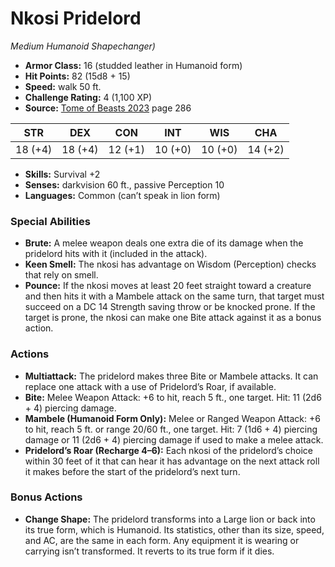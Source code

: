 # Nkosi Pridelord

*Medium* *Humanoid* *Shapechanger)*

- **Armor Class:** 16 (studded leather in Humanoid form)
- **Hit Points:** 82 (15d8 + 15)
- **Speed:** walk 50 ft.
- **Challenge Rating:** 4 (1,100 XP)
- **Source:** [Tome of Beasts 2023](https://koboldpress.com/kpstore/product/tome-of-beasts-1-2023-edition/) page 286

| STR | DEX | CON | INT | WIS | CHA |
| --- | --- | --- | --- | --- | --- |
| 18 (+4) | 18 (+4) | 12 (+1) | 10 (+0) | 10 (+0) | 14 (+2) |

- **Skills:** Survival +2
- **Senses:** darkvision 60 ft., passive Perception 10
- **Languages:** Common (can’t speak in lion form)

### Special Abilities

- **Brute:** A melee weapon deals one extra die of its damage when the pridelord hits with it (included in the attack).
- **Keen Smell:** The nkosi has advantage on Wisdom (Perception) checks that rely on smell.
- **Pounce:** If the nkosi moves at least 20 feet straight toward a creature and then hits it with a Mambele attack on the same turn, that target must succeed on a DC 14 Strength saving throw or be knocked prone. If the target is prone, the nkosi can make one Bite attack against it as a bonus action.

### Actions

- **Multiattack:** The pridelord makes three Bite or Mambele attacks. It can replace one attack with a use of Pridelord’s Roar, if available.
- **Bite:** Melee Weapon Attack: +6 to hit, reach 5 ft., one target. Hit: 11 (2d6 + 4) piercing damage.
- **Mambele (Humanoid Form Only):** Melee or Ranged Weapon Attack: +6 to hit, reach 5 ft. or range 20/60 ft., one target. Hit: 7 (1d6 + 4) piercing damage or 11 (2d6 + 4) piercing damage if used to make a melee attack.
- **Pridelord’s Roar (Recharge 4–6):** Each nkosi of the pridelord’s choice within 30 feet of it that can hear it has advantage on the next attack roll it makes before the start of the pridelord’s next turn.

### Bonus Actions

- **Change Shape:** The pridelord transforms into a Large lion or back into its true form, which is Humanoid. Its statistics, other than its size, speed, and AC, are the same in each form. Any equipment it is wearing or carrying isn’t transformed. It reverts to its true form if it dies.
